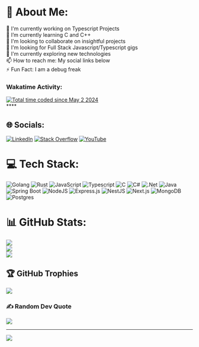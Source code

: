 # 💫 About Me:
🔭 I'm currently working on Typescript Projects<br>🌱 I’m currently learning C and C++<br>👯 I'm looking to collaborate on insightful projects<br>🤝 I'm looking for Full Stack Javascript/Typescript gigs<br>🧐 I'm currently exploring new technologies<br>📫 How to reach me: My social links below<br>⚡ Fun Fact: I am a debug freak


<h3 align="left">Wakatime Activity:</h3>
<div align="left">
<a href="https://wakatime.com/@fccbc0ad-02bd-4202-8abe-4a9efc140a41"><img src="https://wakatime.com/badge/user/fccbc0ad-02bd-4202-8abe-4a9efc140a41.svg" alt="Total time coded since May 2 2024" /></a>
</div>****

## 🌐 Socials:
[![LinkedIn](https://img.shields.io/badge/LinkedIn-%230077B5.svg?logo=linkedin&logoColor=white)](https://linkedin.com/in/mohamed-aziz-guennichi-82b741267) [![Stack Overflow](https://img.shields.io/badge/-Stackoverflow-FE7A16?logo=stack-overflow&logoColor=white)](https://stackoverflow.com/users/23246867) [![YouTube](https://img.shields.io/badge/YouTube-%23FF0000.svg?logo=YouTube&logoColor=white)](https://www.youtube.com/@med_aziz_code) 

# 💻 Tech Stack:
![Golang](https://img.shields.io/badge/Go-00ADD8?style=for-the-badge&logo=go&logoColor=white)
![Rust](https://img.shields.io/badge/Rust-000000?style=for-the-badge&logo=rust&logoColor=white)
![JavaScript](https://img.shields.io/badge/JavaScript-F7DF1E?style=for-the-badge&logo=javascript&logoColor=black)
![Typescript](https://img.shields.io/badge/TypeScript-3178C6?style=for-the-badge&logo=typescript&logoColor=white)
![C](https://img.shields.io/badge/C-A8B9CC?style=for-the-badge&logo=c&logoColor=white)
![C#](https://img.shields.io/badge/c%23-%23239120.svg?style=for-the-badge&logo=c-sharp&logoColor=white)
![.Net](https://img.shields.io/badge/.NET-512BD4?style=for-the-badge&logo=.net&logoColor=white)
![Java](https://img.shields.io/badge/Java-007396?style=for-the-badge&logo=java&logoColor=white)
![Spring Boot](https://img.shields.io/badge/Spring_Boot-6DB33F?style=for-the-badge&logo=spring-boot&logoColor=white)
![NodeJS](https://img.shields.io/badge/Node.js-339933?style=for-the-badge&logo=node.js&logoColor=white)
![Express.js](https://img.shields.io/badge/express.js-%23404d59.svg?style=for-the-badge&logo=express&logoColor=%2361DAFB)
![NestJS](https://img.shields.io/badge/NestJS-E0234E?style=for-the-badge&logo=nestjs&logoColor=white)
![Next.js](https://img.shields.io/badge/Next.js-000000?style=for-the-badge&logo=next.js&logoColor=white)
![MongoDB](https://img.shields.io/badge/MongoDB-47A248?style=for-the-badge&logo=mongodb&logoColor=white)
![Postgres](https://img.shields.io/badge/PostgreSQL-4169E1?style=for-the-badge&logo=postgresql&logoColor=white)
# 📊 GitHub Stats:
![](https://github-readme-stats.vercel.app/api?username=med-aziz-guennichi&theme=dark&hide_border=false&include_all_commits=true&count_private=true)<br/>
![](https://github-readme-streak-stats.herokuapp.com/?user=med-aziz-guennichi&theme=dark&hide_border=false)<br/>
![](https://github-readme-stats.vercel.app/api/top-langs/?username=med-aziz-guennichi&theme=dark&hide_border=false&include_all_commits=true&count_private=true&layout=compact)

## 🏆 GitHub Trophies
![](https://github-profile-trophy.vercel.app/?username=med-aziz-guennichi&theme=radical&no-frame=false&no-bg=false&margin-w=4)

### ✍️ Random Dev Quote
![](https://quotes-github-readme.vercel.app/api?type=horizontal&theme=radical)

---
[![](https://visitcount.itsvg.in/api?id=med-aziz-guennichi&icon=0&color=0)](https://visitcount.itsvg.in)
